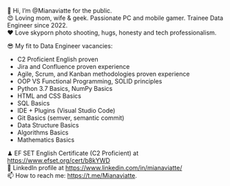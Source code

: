 👋 Hi, I’m @Mianaviatte for the public.  
😍 Loving mom, wife & geek. Passionate PC and mobile gamer. Trainee Data Engineer since 2022.  
❤️ Love skyporn photo shooting, hugs, honesty and tech professionalism.  

😎 My fit to Data Engineer vacancies:  

- C2 Proficient English proven
- Jira and Confluence proven experience
- Agile, Scrum, and Kanban methodologies proven experience
- OOP VS Functional Programming, SOLID principles
- Python 3.7 Basics, NumPy Basics 
- HTML and CSS Basics
- SQL Basics
- IDE + Plugins (Visual Studio Code)
- Git Basics (semver, semantic commit)
- Data Structure Basics
- Algorithms Basics
- Mathematics Basics

♟ EF SET English Certificate (C2 Proficient) at https://www.efset.org/cert/b8kYWD  
🔮 LinkedIn profile at https://www.linkedin.com/in/mianaviatte/  
📫 How to reach me: https://t.me/Mianaviatte.  

<!---
Mianaviatte/Mianaviatte is a ✨ special ✨ repository because its `README.md` (this file) appears on your GitHub profile.
You can click the Preview link to take a look at your changes.
--->
